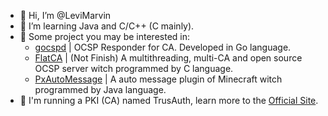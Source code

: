 - 👋 Hi, I’m @LeviMarvin
- 👀 I’m learning Java and C/C++ (C mainly).
- 💎 Some project you may be interested in:
  - [gocspd](https://github.com/LeviMarvin/gocspd_pkg) | OCSP Responder for CA. Developed in Go language.
  - [FlatCA](https://github.com/LeviMarvin/flatca) | (Not Finish) A multithreading, multi-CA and open source OCSP server witch programmed by C language.
  - [PxAutoMessage](https://github.com/LeviMarvin/PxAutoMessage) | A auto message plugin of Minecraft witch programmed by Java language.
- 🔑 I'm running a PKI (CA) named TrusAuth, learn more to the [Official Site](https://www.trusauth.eu.org).

<!---
LeviMarvin/LeviMarvin is a ✨ special ✨ repository because its `README.md` (this file) appears on your GitHub profile.
You can click the Preview link to take a look at your changes.
--->
